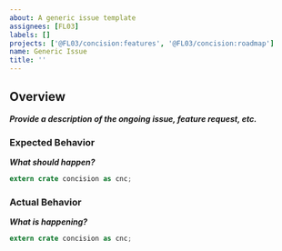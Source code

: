 ```yaml
---
about: A generic issue template
assignees: [FL03]
labels: []
projects: ['@FL03/concision:features', '@FL03/concision:roadmap']
name: Generic Issue
title: ''
---
```


## Overview

_**Provide a description of the ongoing issue, feature request, etc.**_

### Expected Behavior

_**What should happen?**_

```rust
extern crate concision as cnc;

```

### Actual Behavior

_**What is happening?**_

```rust
extern crate concision as cnc;

```
